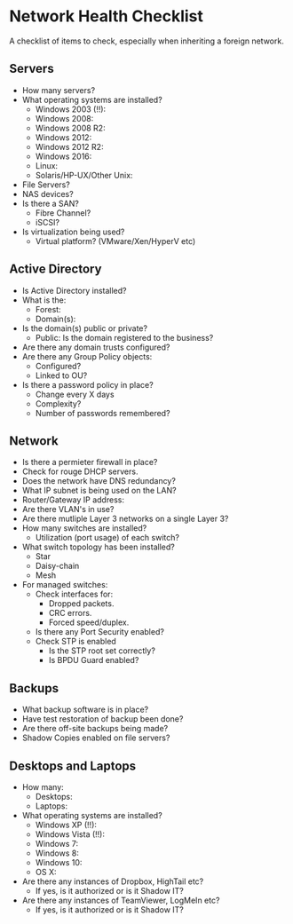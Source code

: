 # Network Health Checklist
A checklist of items to check, especially when inheriting a foreign network.

## Servers

- How many servers?
- What operating systems are installed?
  - Windows 2003 (!!):
  - Windows 2008:
  - Windows 2008 R2:
  - Windows 2012:
  - Windows 2012 R2:
  - Windows 2016:
  - Linux:
  - Solaris/HP-UX/Other Unix:
- File Servers?
- NAS devices?
- Is there a SAN?
  - Fibre Channel?
  - iSCSI?
- Is virtualization being used?
  - Virtual platform? (VMware/Xen/HyperV etc)

## Active Directory

- Is Active Directory installed?
- What is the:
  - Forest:
  - Domain(s):
- Is the domain(s) public or private?
  - Public: Is the domain registered to the business?
- Are there any domain trusts configured?
- Are there any Group Policy objects:
  - Configured?
  - Linked to OU?
- Is there a password policy in place?
  - Change every X days
  - Complexity?
  - Number of passwords remembered?

## Network

- Is there a permieter firewall in place?
- Check for rouge DHCP servers.
- Does the network have DNS redundancy?
- What IP subnet is being used on the LAN?
- Router/Gateway IP address:
- Are there VLAN's in use?
- Are there mutliple Layer 3 networks on a single Layer 3?
- How many switches are installed?
  - Utilization (port usage) of each switch?
- What switch topology has been installed?
  - Star
  - Daisy-chain
  - Mesh
- For managed switches:
  - Check interfaces for:
    - Dropped packets.
    - CRC errors.
    - Forced speed/duplex.
  - Is there any Port Security enabled?
  - Check STP is enabled
    - Is the STP root set correctly?
    - Is BPDU Guard enabled?


## Backups

- What backup software is in place?
- Have test restoration of backup been done?
- Are there off-site backups being made?
- Shadow Copies enabled on file servers?

## Desktops and Laptops

- How many:
  - Desktops:
  - Laptops:
- What operating systems are installed?
  - Windows XP (!!):
  - Windows Vista (!!):
  - Windows 7:
  - Windows 8:
  - Windows 10:
  - OS X:
- Are there any instances of Dropbox, HighTail etc?
  - If yes, is it authorized or is it Shadow IT?
- Are there any instances of TeamViewer, LogMeIn etc?
  - If yes, is it authorized or is it Shadow IT?
